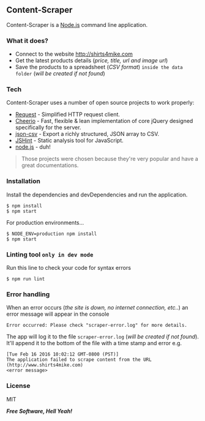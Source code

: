 ## Content-Scraper

Content-Scraper is a [Node.js](https://nodejs.org/) command line application.

### What it does?

* Connect to the website http://shirts4mike.com
* Get the latest products details (*price, title, url and image url*)
* Save the products to a spreadsheet (*CSV format*) `inside the data folder` (*will be created if not found*)

### Tech

Content-Scraper uses a number of open source projects to work properly:
* [Request](https://github.com/request/request) - Simplified HTTP request client.
* [Cheerio](https://github.com/cheeriojs/cheerio) - Fast, flexible & lean implementation of core jQuery designed specifically for the server.
* [json-csv](https://github.com/IWSLLC/json-csv) - Export a richly structured, JSON array to CSV.
* [JSHint](https://github.com/jshint/jshint) - Static analysis tool for JavaScript.
* [node.js](http://nodejs.org/) - duh!

> Those projects were chosen because they're very popular and have a great documentations.

### Installation

Install the dependencies and devDependencies and run the application.

```
$ npm install
$ npm start
```

For production environments...

```
$ NODE_ENV=production npm install
$ npm start
```

### Linting tool `only in dev mode`

Run this line to check your code for syntax errors
```
$ npm run lint
```

### Error handling

When an error occurs (*the site is down, no internet connection,  etc..*)
an error message will appear in the console
```
Error occurred: Please check "scraper-error.log" for more details.
```
The app will log it to the file `scraper-error.log` (*will be created if not found*). It'll append it to the bottom of the file with a time stamp and error e.g.
```
[Tue Feb 16 2016 10:02:12 GMT-0800 (PST)]
The application failed to scrape content from the URL (http://www.shirts4mike.com)
<error message>
```

### License

MIT

***Free Software, Hell Yeah!***